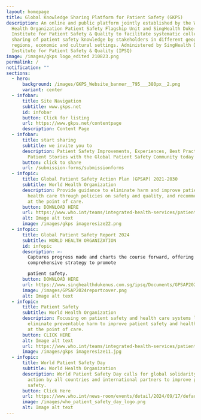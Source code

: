 ```yaml
---
layout: homepage
title: Global Knowledge Sharing Platform for Patient Safety (GKPS)
description: An online and public platform jointly established by the World
  Health Organization Patient Safety Flagship Unit and SingHealth Duke-NUS
  Institute for Patient Safety & Quality to facilitate systematic collection and
  sharing of patient safety knowledge by stakeholders in different geographic
  regions, economic and cultural settings. Administered by SingHealth Duke-NUS
  Institute for Patient Safety & Quality (IPSQ)
image: /images/gkps logo_edited 210823.png
permalink: /
notification: ""
sections:
  - hero:
      background: /images/GKPS_Website_banner__795___380px__2.png
      variant: center
  - infobar:
      title: Site Navigation
      subtitle: www.gkps.net
      id: infobar
      button: Click for listing
      url: https://www.gkps.net/contentpage
      description: Content Page
  - infobar:
      title: start sharing
      subtitle: we invite you to
      description: Patient Safety Improvements, Experiences, Best Practices and
        Patient Stories with the Global Patient Safety Community today
      button: click to share
      url: /submission-forms/submissionforms
  - infopic:
      title: Global Patient Safety Action Plan (GPSAP) 2021-2030
      subtitle: World Health Organization
      description: Provide guidance to eliminate harm and improve patient safety in
        health care through policies on safety and quality, and recommendations
        at the point of care.
      button: DOWNLOAD HERE
      url: https://www.who.int/teams/integrated-health-services/patient-safety/policy/global-patient-safety-action-plan
      alt: Image alt text
      image: /images/gkps imageresize22.png
  - infopic:
      title: Global Patient Safety Report 2024
      subtitle: WORLD HEALTH ORGANIZATION
      id: infopic
      description: >-
        Captures progress made and charts the course forward, offering a
        comprehensive strategy to promote

        patient safety.
      button: DOWNLOAD HERE
      url: https://www.singhealthdukenus.com.sg/ipsq/Documents/GPSAP2024Report.pdf
      image: /images/GPSAP2024reportcover.png
      alt: Image alt text
  - infopic:
      title: Patient Safety
      subtitle: World Health Organization
      description: Focusing on patient safety and health care systems linkages to
        eliminate preventable harm to improve patient safety and health outcomes
        at the point of care.
      button: CLICK HERE
      alt: Image alt text
      url: https://www.who.int/teams/integrated-health-services/patient-safety
      image: /images/gkps imageresize11.jpg
  - infopic:
      title: World Patient Safety Day
      subtitle: World Health Organization
      description: World Patient Safety Day calls for global solidarity and concerted
        action by all countries and international partners to improve patient
        safety.
      button: Click Here
      url: https://www.who.int/news-room/events/detail/2024/09/17/default-calendar/world-patient-safety-day-17-september-2024-improving-diagnosis-for-patient-safety
      image: /images/who_patient_safety_day_logo.png
      alt: Image alt text
---
```

